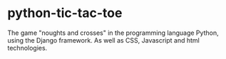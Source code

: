 # python-tic-tac-toe
The game "noughts and crosses" in the programming language Python, using the Django framework.
As well as CSS, Javascript and html technologies.
